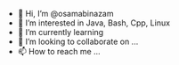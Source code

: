 - 👋 Hi, I’m @osamabinazam
- 👀 I’m interested in Java, Bash, Cpp, Linux
- 🌱 I’m currently learning 
- 💞️ I’m looking to collaborate on ...
- 📫 How to reach me ...

<!---
osamabinazam/osamabinazam is a ✨ special ✨ repository because its `README.md` (this file) appears on your GitHub profile.
You can click the Preview link to take a look at your changes.
--->
